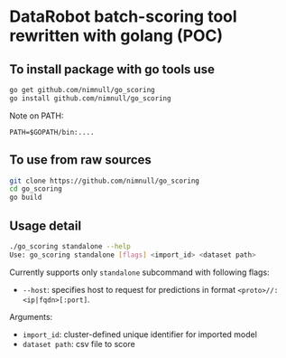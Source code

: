 # DataRobot batch-scoring tool rewritten with golang (POC)

## To install package with go tools use

```bash
go get github.com/nimnull/go_scoring
go install github.com/nimnull/go_scoring
```
Note on PATH:
```
PATH=$GOPATH/bin:....
```

## To use from raw sources

```bash
git clone https://github.com/nimnull/go_scoring
cd go_scoring
go build
```

## Usage detail

```bash
./go_scoring standalone --help                                                                                                        master ✚ ✱ ◼
Use: go_scoring standalone [flags] <import_id> <dataset path>
```

Currently supports only `standalone` subcommand with following flags:

- `--host`: specifies host to request for predictions in format `<proto>//:<ip|fqdn>[:port]`.


Arguments:

- `import_id`: cluster-defined unique identifier for imported model
- `dataset path`: csv file to score

